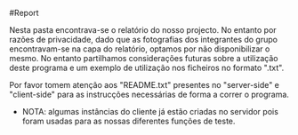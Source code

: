 #Report

Nesta pasta encontrava-se o relatório do nosso projecto. No entanto por razões de privacidade, dado que as fotografias dos integrantes do grupo encontravam-se na capa do relatório, optamos por não disponibilizar o mesmo. No entanto partilhamos considerações futuras sobre a utilização deste programa e um exemplo de utilização nos ficheiros no formato ".txt".

Por favor tomem atenção aos "README.txt" presentes no "server-side" e "client-side" para as instrucções necessárias de forma a correr o programa.
- NOTA: algumas instâncias do cliente já estão criadas no servidor pois foram usadas para as nossas diferentes funções de teste.
